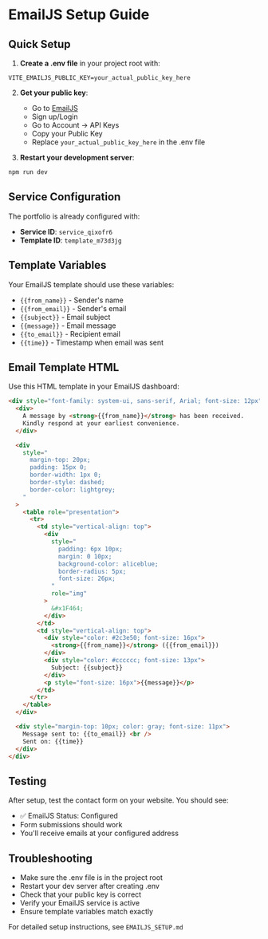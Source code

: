 # EmailJS Setup Guide

## Quick Setup

1. **Create a .env file** in your project root with:
```env
VITE_EMAILJS_PUBLIC_KEY=your_actual_public_key_here
```

2. **Get your public key**:
   - Go to [EmailJS](https://www.emailjs.com/)
   - Sign up/Login
   - Go to Account → API Keys
   - Copy your Public Key
   - Replace `your_actual_public_key_here` in the .env file

3. **Restart your development server**:
```bash
npm run dev
```

## Service Configuration

The portfolio is already configured with:
- **Service ID**: `service_qixofr6`
- **Template ID**: `template_m73d3jg`

## Template Variables

Your EmailJS template should use these variables:
- `{{from_name}}` - Sender's name
- `{{from_email}}` - Sender's email
- `{{subject}}` - Email subject
- `{{message}}` - Email message
- `{{to_email}}` - Recipient email
- `{{time}}` - Timestamp when email was sent

## Email Template HTML

Use this HTML template in your EmailJS dashboard:

```html
<div style="font-family: system-ui, sans-serif, Arial; font-size: 12px">
  <div>
    A message by <strong>{{from_name}}</strong> has been received.
    Kindly respond at your earliest convenience.
  </div>

  <div
    style="
      margin-top: 20px;
      padding: 15px 0;
      border-width: 1px 0;
      border-style: dashed;
      border-color: lightgrey;
    "
  >
    <table role="presentation">
      <tr>
        <td style="vertical-align: top">
          <div
            style="
              padding: 6px 10px;
              margin: 0 10px;
              background-color: aliceblue;
              border-radius: 5px;
              font-size: 26px;
            "
            role="img"
          >
            &#x1F464;
          </div>
        </td>
        <td style="vertical-align: top">
          <div style="color: #2c3e50; font-size: 16px">
            <strong>{{from_name}}</strong> ({{from_email}})
          </div>
          <div style="color: #cccccc; font-size: 13px">
            Subject: {{subject}}
          </div>
          <p style="font-size: 16px">{{message}}</p>
        </td>
      </tr>
    </table>
  </div>

  <div style="margin-top: 10px; color: gray; font-size: 11px">
    Message sent to: {{to_email}} <br />
    Sent on: {{time}}
  </div>
</div>
```

## Testing

After setup, test the contact form on your website. You should see:
- ✅ EmailJS Status: Configured
- Form submissions should work
- You'll receive emails at your configured address

## Troubleshooting

- Make sure the .env file is in the project root
- Restart your dev server after creating .env
- Check that your public key is correct
- Verify your EmailJS service is active
- Ensure template variables match exactly

For detailed setup instructions, see `EMAILJS_SETUP.md` 